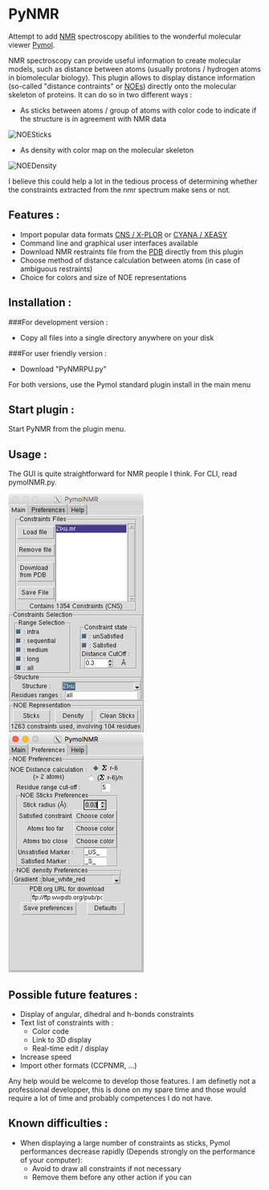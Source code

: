 PyNMR
=====
Attempt to add [NMR](http://en.wikipedia.org/wiki/Nuclear_magnetic_resonance) spectroscopy abilities to the wonderful molecular viewer [Pymol](http://pymol.org).

NMR spectroscopy can provide useful information to create molecular models, such as distance between atoms (usually protons / hydrogen atoms in biomolecular biology).
This plugin allows to display distance information (so-called "distance contraints" or [NOEs](https://en.wikipedia.org/wiki/Nuclear_Overhauser_effect)) directly onto the molecular skeleton of proteins. 
It can do so in two different ways :

- As sticks between atoms / group of atoms with color code to indicate if the structure is in agreement with NMR data

![NOESticks](pictures/sticks.tiff)

- As density with color map on the molecular skeleton

![NOEDensity](pictures/density.tiff)

I believe this could help a lot in the tedious process of determining whether the 
constraints extracted from the nmr spectrum make sens or not.

Features :
---
- Import popular data formats [CNS / X-PLOR](http://cns-online.org) or [CYANA / XEASY](http://www.cyana.org)
- Command line and graphical user interfaces available
- Download NMR restraints file from the [PDB](http://www.rcsb.org/pdb/home/home.do) directly from this plugin
- Choose method of distance calculation between atoms (in case of ambiguous restraints)
- Choice for colors and size of NOE representations

Installation :
------------
###For development version :
- Copy all files into a single directory anywhere on your disk

###For user friendly version :
- Download "PyNMRPU.py"

For both versions, use the Pymol standard plugin install in the main menu

Start plugin :
------------

Start PyNMR from the plugin menu.

Usage :
-----
The GUI is quite straightforward for NMR people I think. For CLI, read pymolNMR.py.

![Interface](pictures/mainWindow.tiff) ![Preferences](pictures/preferences.tiff)

Possible future features :
------------------------

* Display of angular, dihedral and h-bonds constraints
* Text list of constraints with :
    * Color code
    * Link to 3D display
    * Real-time edit / display
* Increase speed
* Import other formats (CCPNMR, ...)

Any help would be welcome to develop those features. I am definetly not a professional developper, this is done on my spare time and those would require a lot of time and probably competences I do not have.

Known difficulties :
------------------
* When displaying a large number of constraints as sticks, Pymol performances decrease rapidly (Depends strongly on the performance of your computer):
    * Avoid to draw all constraints if not necessary
    * Remove them before any other action if you can